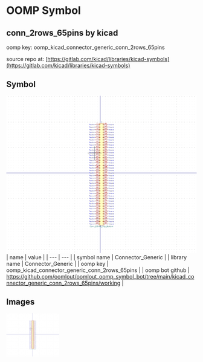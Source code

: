 # OOMP Symbol  
## conn_2rows_65pins  by kicad  
  
oomp key: oomp_kicad_connector_generic_conn_2rows_65pins  
  
source repo at: [https://gitlab.com/kicad/libraries/kicad-symbols](https://gitlab.com/kicad/libraries/kicad-symbols)  
## Symbol  
  
[![working.png](working_600.png)](working.png)  
| name | value | 
| --- | --- | 
| symbol name | Connector_Generic | 
| library name | Connector_Generic | 
| oomp key | oomp_kicad_connector_generic_conn_2rows_65pins | 
| oomp bot github | https://github.com/oomlout/oomlout_oomp_symbol_bot/tree/main/kicad_connector_generic_conn_2rows_65pins/working | 
## Images  
  
[![working.png](working_140.png)](working.png)  
